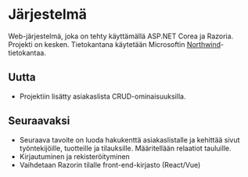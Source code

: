 # Järjestelmä
Web-järjestelmä, joka on tehty käyttämällä ASP.NET Corea ja Razoria. Projekti on kesken. Tietokantana käytetään Microsoftin <a href="https://docs.microsoft.com/en-us/dotnet/framework/data/adonet/sql/linq/downloading-sample-databases">Northwind</a>-tietokantaa.

<h2>Uutta</h2>
<ul>
  <li>
    Projektiin lisätty asiakaslista CRUD-ominaisuuksilla.
  </li>
</ul> 

<h2>Seuraavaksi</h2>
<ul>
  <li>
    Seuraava tavoite on luoda hakukenttä asiakaslistalle ja kehittää sivut työntekijöille, tuotteille ja tilauksille. Määritellään       relaatiot tauluille.
  </li>
   <li>
    Kirjautuminen ja rekisteröityminen
  </li>
   <li>
    Vaihdetaan Razorin tilalle front-end-kirjasto (React/Vue)
  </li>
</ul> 
<br />


